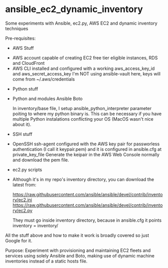 # ansible_ec2_dynamic_inventory
Some experiments with Ansible, ec2.py, AWS EC2 and dynamic inventory techniques

Pre-requisites:
* AWS Stuff
- AWS account capable of creating EC2 free tier eligible instances, RDS and CloudFront
- AWS CLI installed and configured with a working aws_access_key_id and aws_secret_access_key
   I'm NOT using ansible-vault here, keys will come from ~/.aws/credentials

* Python stuff
- Python and modules
     Ansible
     Boto
     
     In inventory/base file, I setup ansible_python_interpreter parameter poiting to where my
     python binary is. This can be necessary if you have multiple Python instalations conflicting
     your OS (MacOS wasn't nice about it).

* SSH stuff
- OpenSSH
     ssh-agent configured with the AWS key pair for passworless authentication
     (I call it keypair.pem) and it is configured in ansible.cfg at private_key_file
     Generate the keipair in the AWS Web Console normally and download the pem file.

* ec2.py scripts
- Although it's in my repo's inventory directory, you can download the latest from:

  https://raw.githubusercontent.com/ansible/ansible/devel/contrib/inventory/ec2.ini
  https://raw.githubusercontent.com/ansible/ansible/devel/contrib/inventory/ec2.py
  
  They must go inside inventory directory, because in ansible.cfg it points inventory = inventory/
  
All the stuff above and how to make it work is broadly covered so just Google for it.

Purpose:
 Experiment with provisioning and maintaining EC2 fleets and services using solely Ansible and Boto, making use of dynamic machine inventories instead of a static hosts file.
